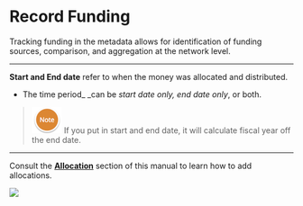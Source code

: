 # Record Funding

Tracking funding in the metadata allows for identification of funding sources, comparison, and aggregation at the network level.

---

**Start and End date** refer to when the money was allocated and distributed. 

* The time period_ _can be _start date only, end date only_, or both.



> ![](/assets/NoteSmall.png) If you put in start and end date, it will calculate fiscal year off the end date.

---

Consult the [**Allocation**](/record/edit/record-funding/allocation.md) section of this manual to learn how to add allocations.

![](https://lh6.googleusercontent.com/DTF1JeNmQla8DhhMWKOTi4BsR_tlQsNWcsWbvUI66U4O3iZsvHlpR6cxa8KBseZ_Bc5OKySETS5RWnIvuzgbfcTOzIj6cbuIWYioq9fjLjqql8Y6cAlLwvD8Dq94IuYdn46NsC-w)

